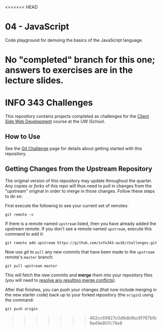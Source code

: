 <<<<<<< HEAD
# 04 - JavaScript

Code playground for demoing the basics of the JavaScript language.

No "completed" branch for this one; answers to exercises are in the lecture slides.
=======
# INFO 343 Challenges
This repository contains projects completed as challenges for the [Client Side Web Development](https://canvas.uw.edu/courses/1066606) course at the UW iSchool.


## How to Use

See the [Git Challenge](http://info343-au16.github.io/#/challenges/git) page for details about getting started with this repository.

## Getting Changes from the Upstream Repository

The original version of this repository may update throughout the quarter. Any copies or _forks_ of this repo will thus need to pull in changes from the "upstream" original in order to merge in those changes. Follow these steps to do so:

First execute the following to see your current set of remotes:

```
git remote -v
```

If there is a remote named `upstream` listed, then you have already added the upstream remote. If you don't see a remote named `upstream`, execute this command to add it:

```
git remote add upstream https://github.com/info343-au16/challenges.git
```

Now use _git_ to `pull` any new commits that have been made to the `upstream` remote's `master` branch:

```
git pull upstream master
```

This will fetch the new commits and **merge** them into your repository files (you will need to [resolve any resulting merge conflicts](https://help.github.com/articles/resolving-a-merge-conflict-from-the-command-line/)). 

After that finishes, you can push your changes (that now include merging in the new starter code) back up to your forked repository (the `origin`) using the command:

```
git push origin
```
>>>>>>> 462cc69827c0d9db9bc9f767bfb9a49e807c78e8
